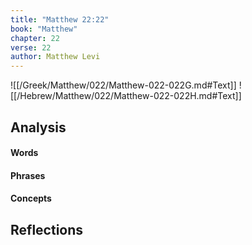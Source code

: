 ```yaml
---
title: "Matthew 22:22"
book: "Matthew"
chapter: 22
verse: 22
author: Matthew Levi
---
```

![[/Greek/Matthew/022/Matthew-022-022G.md#Text]]
![[/Hebrew/Matthew/022/Matthew-022-022H.md#Text]]

## Analysis

#### Words

#### Phrases

#### Concepts

## Reflections
